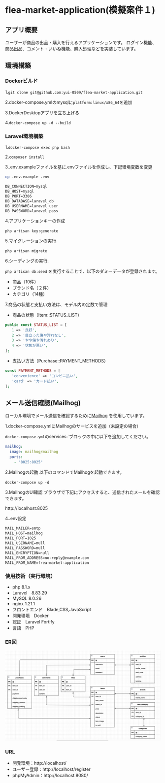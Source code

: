 # flea-market-application(模擬案件１)

## アプリ概要
ユーザーが商品の出品・購入を行えるアプリケーションです。
ログイン機能、商品出品、コメント・いいね機能、購入処理などを実装しています。

## 環境構築

### Dockerビルド

1.`git clone git@github.com:yui-0509/flea-market-application.git` 

2.docker-compose.ymlのmysqlに`platform:linux/x86_64`を追加

3.DockerDesktopアプリを立ち上げる

4.`docker-compose up -d --build` 

### Laravel環境構築

1.`docker-compose exec php bash` 

2.`composer install` 

3..env.exampleファイルを基に.envファイルを作成し、下記環境変数を変更 

```bash
cp .env.example .env
```

```env
DB_CONNECTION=mysql
DB_HOST=mysql
DB_PORT=3306
DB_DATABASE=laravel_db
DB_USERNAME=laravel_user
DB_PASSWORD=laravel_pass
```

4.アプリケーションキーの作成 

   `php artisan key:generate` 

5.マイグレーションの実行 

   `php artisan migrate` 

6.シーディングの実行. 

   `php artisan db:seed` を実行することで、以下のダミーデータが登録されます。

- 商品（10件）
- ブランド名（２件）
- カテゴリ（14種）

7.商品の状態と支払い方法は、モデル内の定数で管理

- 商品の状態（Item::STATUS_LIST）
```php
public const STATUS_LIST = [
   1 => '良好',
   2 => '目立った傷や汚れなし',
   3 => 'やや傷や汚れあり',
   4 => '状態が悪い',
];
```

- 支払い方法（Purchase::PAYMENT_METHODS）
```php
const PAYMENT_METHODS = [
   'convenience' => 'コンビニ払い',
   'card' => 'カード払い',
];
```
## メール送信確認(Mailhog)
ローカル環境でメール送信を確認するために[Mailhog](https://github.com/mailhog/MailHog) を使用しています。

1.docker-compose.ymlにMailhogのサービスを追加（未設定の場合）

`docker-compose.yml`のservices:`ブロックの中に以下を追加してください。

```yaml
mailhog:
  image: mailhog/mailhog
  ports:
    - "8025:8025"
```

2.Mailhogの起動
以下のコマンドでMailhogを起動できます。

`docker-compose up -d`

3.MailhogのUI確認
ブラウザで下記にアクセスすると、送信されたメールを確認できます。

http://localhost:8025

4..env設定

```env
MAIL_MAILER=smtp
MAIL_HOST=mailhog
MAIL_PORT=1025
MAIL_USERNAME=null
MAIL_PASSWORD=null
MAIL_ENCRYPTION=null
MAIL_FROM_ADDRESS=no-reply@example.com
MAIL_FROM_NAME=frea-market-application
```

### 使用技術（実行環境）

- php 8.1.x
- Laravel　8.83.29
- MySQL 8.0.26
- nginx 1.21.1
- フロントエンド　Blade,CSS,JavaScript
- 開発環境　Docker
- 認証　Laravel Fortify
- 言語　PHP

### ER図

 ![ER図](./src/public/images/erd.png)

### URL

- 開発環境：http://localhost/
- ユーザー登録：http://localhost/register
- phpMyAdmin：http://localhost:8080/

